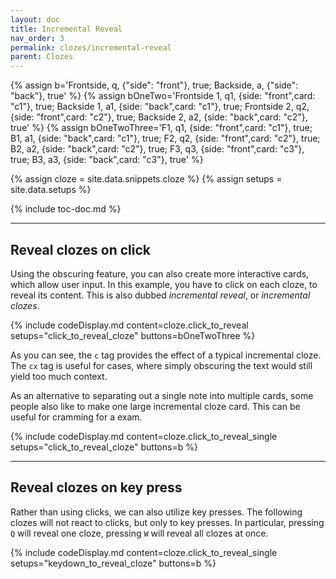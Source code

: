 ```yaml
---
layout: doc
title: Incremental Reveal
nav_order: 3
permalink: clozes/incremental-reveal
parent: Clozes
---
```


{% assign b='Frontside, q, {"side": "front"}, true; Backside, a, {"side": "back"}, true' %}
{% assign bOneTwo='Frontside 1, q1, {side: "front",card: "c1"}, true; Backside 1, a1, {side: "back",card: "c1"}, true; Frontside 2, q2, {side: "front",card: "c2"}, true; Backside 2, a2, {side: "back",card: "c2"}, true' %}
{% assign bOneTwoThree='F1, q1, {side: "front",card: "c1"}, true; B1, a1, {side: "back",card: "c1"}, true; F2, q2, {side: "front",card: "c2"}, true; B2, a2, {side: "back",card: "c2"}, true; F3, q3, {side: "front",card: "c3"}, true; B3, a3, {side: "back",card: "c3"}, true' %}

{% assign cloze = site.data.snippets.cloze %}
{% assign setups = site.data.setups %}

{% include toc-doc.md %}

---
## Reveal clozes on click

Using the obscuring feature, you can also create more interactive cards, which allow user input.
In this example, you have to click on each cloze, to reveal its content.
This is also dubbed _incremental reveal_, or _incremental clozes_.

{% include codeDisplay.md content=cloze.click_to_reveal setups="click_to_reveal_cloze" buttons=bOneTwoThree %}

As you can see, the `c` tag provides the effect of a typical incremental cloze.
The `cx` tag is useful for cases, where simply obscuring the text would still yield too much context.

As an alternative to separating out a single note into multiple cards, some people also like to make one large incremental cloze card.
This can be useful for cramming for a exam.

{% include codeDisplay.md content=cloze.click_to_reveal_single setups="click_to_reveal_cloze" buttons=b %}

---
## Reveal clozes on key press

Rather than using clicks, we can also utilize key presses.
The following clozes will not react to clicks, but only to key presses.
In particular, pressing `Q` will reveal one cloze, pressing `W` will reveal all clozes at once.

{% include codeDisplay.md content=cloze.click_to_reveal_single setups="keydown_to_reveal_cloze" buttons=b %}
